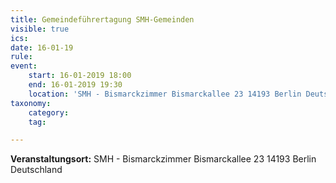 ```yaml
---
title: Gemeindeführertagung SMH-Gemeinden
visible: true
ics: 
date: 16-01-19
rule: 
event:
	start: 16-01-2019 18:00
	end: 16-01-2019 19:30
	location: 'SMH - Bismarckzimmer Bismarckallee 23 14193‎ Berlin Deutschland'
taxonomy:
	category: 
	tag: 

---
```




**Veranstaltungsort:** SMH - Bismarckzimmer Bismarckallee 23 14193‎ Berlin Deutschland

